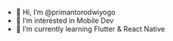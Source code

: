- 👋 Hi, I’m @primantorodwiyogo
- 👀 I’m interested in Mobile Dev
- 🌱 I’m currently learning Flutter & React Native
<!-- - 💞️ I’m looking to collaborate on ...
- 📫 How to reach me ... -->

<!---
primantorodwiyogo/primantorodwiyogo is a ✨ special ✨ repository because its `README.md` (this file) appears on your GitHub profile.
You can click the Preview link to take a look at your changes.
--->
